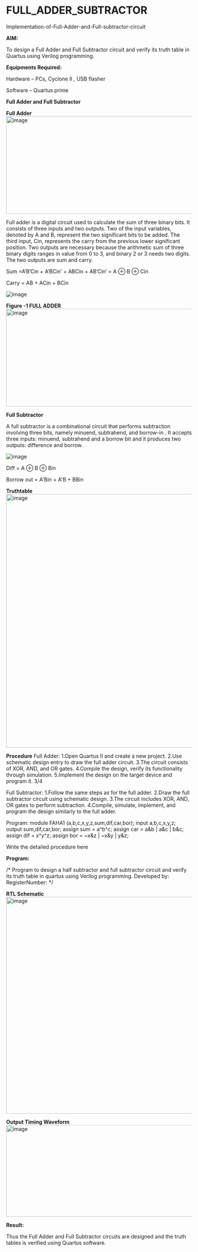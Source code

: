 # FULL_ADDER_SUBTRACTOR

Implementation-of-Full-Adder-and-Full-subtractor-circuit

**AIM:**

To design a Full Adder and Full Subtractor circuit and verify its truth table in Quartus using Verilog programming.

**Equipments Required:**

Hardware – PCs, Cyclone II , USB flasher

Software – Quartus prime

**Full Adder and Full Subtractor**

**Full Adder**
<img width="521" height="264" alt="image" src="https://github.com/user-attachments/assets/f27f7b92-9f6a-4fa4-91f9-5c6abe0c7bd1" />

Full adder is a digital circuit used to calculate the sum of three binary bits. It consists of three inputs and two outputs. Two of the input variables, denoted by A and B, represent the two significant bits to be added. The third input, Cin, represents the carry from the previous lower significant position. Two outputs are necessary because the arithmetic sum of three binary digits ranges in value from 0 to 3, and binary 2 or 3 needs two digits. The two outputs are sum and carry.

Sum =A’B’Cin + A’BCin’ + ABCin + AB’Cin’ = A ⊕ B ⊕ Cin 

Carry = AB + ACin + BCin

![image](https://github.com/naavaneetha/FULL_ADDER_SUBTRACTOR/assets/154305477/0f30ba51-5ffb-4198-845f-18e054f675e7)

**Figure -1 FULL ADDER**
<img width="521" height="264" alt="image" src="https://github.com/user-attachments/assets/3c1bf2be-461b-4297-9672-bc2f837fa379" />

**Full Subtractor**


A full subtractor is a combinational circuit that performs subtraction involving three bits, namely minuend, subtrahend, and borrow-in . It accepts three inputs: minuend, subtrahend and a borrow bit and it produces two outputs: difference and borrow.

![image](https://github.com/naavaneetha/FULL_ADDER_SUBTRACTOR/assets/154305477/02b24f51-ab51-4304-9ad6-7b81ffc1ead5)

Diff = A ⊕ B ⊕ Bin 

Borrow out = A'Bin + A'B + BBin

**Truthtable**
<img width="953" height="686" alt="image" src="https://github.com/user-attachments/assets/cb03a39c-2aff-4af3-823e-338456607a3d" />

**Procedure**
Full Adder: 1.Open Quartus II and create a new project. 2.Use schematic design entry to draw the full adder circuit. 3.The circuit consists of XOR, AND, and OR gates. 4.Compile the design, verify its functionality through simulation. 5.Implement the design on the target device and program it. 3/4

Full Subtractor: 1.Follow the same steps as for the full adder. 2.Draw the full subtractor circuit using schematic design. 3.The circuit includes XOR, AND, OR gates to perform subtraction. 4.Compile, simulate, implement, and program the design similarly to the full adder.

Program: module FAHA1 (a,b,c,x,y,z,sum,dif,car,bor); input a,b,c,x,y,z; output sum,dif,car,bor; assign sum = a^b^c; assign car = a&b | a&c | b&c; assign dif = x^y^z; assign bor = ~x&z | ~x&y | y&z; 

Write the detailed procedure here

**Program:**

/* Program to design a half subtractor and full subtractor circuit and verify its truth table in quartus using Verilog programming. Developed by: RegisterNumber:
*/

**RTL Schematic**
<img width="669" height="586" alt="image" src="https://github.com/user-attachments/assets/6e75c8b9-beea-41ed-8043-077c8de5c344" />

**Output Timing Waveform**
<img width="1199" height="248" alt="image" src="https://github.com/user-attachments/assets/7bba05d5-b2c8-4dd5-a1f1-d58cb9db683b" />

**Result:**

Thus the Full Adder and Full Subtractor circuits are designed and the truth tables is verified using Quartus software.



